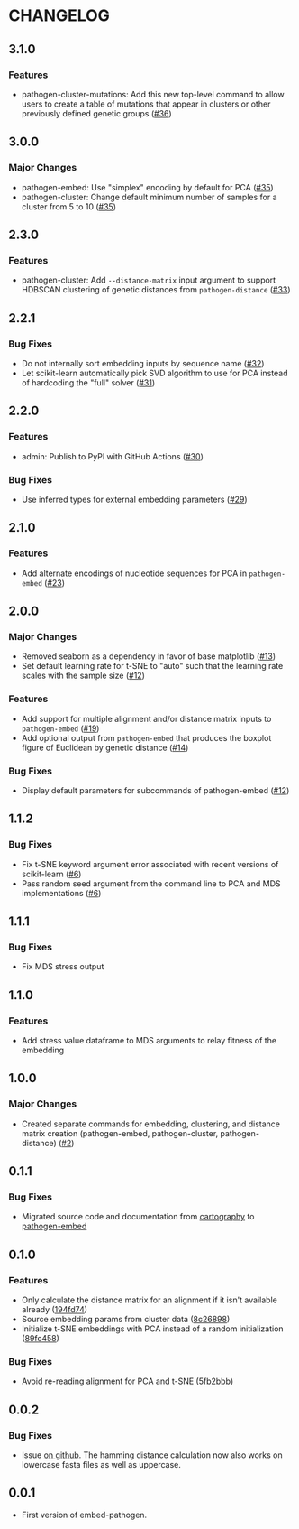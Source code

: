 # CHANGELOG

## 3.1.0

### Features

* pathogen-cluster-mutations: Add this new top-level command to allow users to create a table of mutations that appear in clusters or other previously defined genetic groups ([#36][])

[#36]: https://github.com/blab/pathogen-embed/pull/36

## 3.0.0

### Major Changes

* pathogen-embed: Use "simplex" encoding by default for PCA ([#35][])
* pathogen-cluster: Change default minimum number of samples for a cluster from 5 to 10 ([#35][])

[#35]: https://github.com/blab/pathogen-embed/pull/35

## 2.3.0

### Features

* pathogen-cluster: Add `--distance-matrix` input argument to support HDBSCAN clustering of genetic distances from `pathogen-distance` ([#33][])

[#33]: https://github.com/blab/pathogen-embed/pull/33

## 2.2.1

### Bug Fixes

* Do not internally sort embedding inputs by sequence name ([#32][])
* Let scikit-learn automatically pick SVD algorithm to use for PCA instead of hardcoding the "full" solver ([#31][])

[#31]: https://github.com/blab/pathogen-embed/pull/31
[#32]: https://github.com/blab/pathogen-embed/pull/32

## 2.2.0

### Features

* admin: Publish to PyPI with GitHub Actions ([#30][])

### Bug Fixes

* Use inferred types for external embedding parameters ([#29][])

[#29]: https://github.com/blab/pathogen-embed/pull/29
[#30]: https://github.com/blab/pathogen-embed/pull/30

## 2.1.0

### Features

* Add alternate encodings of nucleotide sequences for PCA in `pathogen-embed` ([#23][])

[#23]: https://github.com/blab/pathogen-embed/pull/23

## 2.0.0

### Major Changes

* Removed seaborn as a dependency in favor of base matplotlib ([#13][])
* Set default learning rate for t-SNE to "auto" such that the learning rate scales with the sample size ([#12][])

### Features

* Add support for multiple alignment and/or distance matrix inputs to `pathogen-embed` ([#19][])
* Add optional output from `pathogen-embed` that produces the boxplot figure of Euclidean by genetic distance ([#14][])

### Bug Fixes

* Display default parameters for subcommands of pathogen-embed ([#12][])

[#12]: https://github.com/blab/pathogen-embed/pull/12
[#13]: https://github.com/blab/pathogen-embed/pull/13
[#14]: https://github.com/blab/pathogen-embed/pull/14
[#19]: https://github.com/blab/pathogen-embed/pull/19

## 1.1.2

### Bug Fixes

* Fix t-SNE keyword argument error associated with recent versions of scikit-learn ([#6][])
* Pass random seed argument from the command line to PCA and MDS implementations ([#6][])

[#6]: https://github.com/blab/pathogen-embed/pull/6

## 1.1.1

### Bug Fixes

* Fix MDS stress output

## 1.1.0

### Features
* Add stress value dataframe to MDS arguments to relay fitness of the embedding

## 1.0.0

### Major Changes

* Created separate commands for embedding, clustering, and distance matrix creation (pathogen-embed, pathogen-cluster, pathogen-distance) ([#2](https://github.com/blab/pathogen-embed/pull/2))

## 0.1.1

### Bug Fixes

* Migrated source code and documentation from [cartography](https://github.com/blab/cartography) to [pathogen-embed](https://github.com/blab/pathogen-embed)

## 0.1.0

### Features

* Only calculate the distance matrix for an alignment if it isn't available already ([194fd74](https://github.com/blab/cartography/commit/194fd746c458d51bb73c962728da6c242a2d00f0))
* Source embedding params from cluster data ([8c26898](https://github.com/blab/cartography/commit/8c268981fa20d59888a92c0f38eedf8b42065db8))
* Initialize t-SNE embeddings with PCA instead of a random initialization ([89fc458](https://github.com/blab/cartography/commit/89fc4583e9af3caab332405dbb3b1f9e10f06c29))

### Bug Fixes

* Avoid re-reading alignment for PCA and t-SNE ([5fb2bbb](https://github.com/blab/cartography/commit/5fb2bbb13d686660dae48d1744f42a69c18fea57))

## 0.0.2

### Bug Fixes

* Issue [on github](https://github.com/blab/cartography/issues/20). The hamming distance calculation
now also works on lowercase fasta files as well as uppercase.


## 0.0.1

* First version of embed-pathogen.
